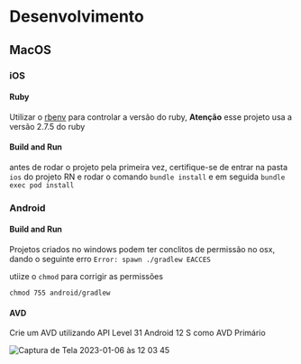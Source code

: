 # Desenvolvimento

## MacOS

### iOS

#### Ruby

Utilizar o [rbenv](https://github.com/rbenv/rbenv) para controlar a versão do ruby, **Atenção** esse projeto usa a versão 2.7.5 do ruby

#### Build and Run

antes de rodar o projeto pela primeira vez, certifique-se de entrar na pasta `ios` do projeto RN e rodar o comando `bundle install` e em seguida `bundle exec pod install` 

### Android

#### Build and Run

Projetos criados no windows podem ter conclitos de permissão no osx, dando o seguinte erro `Error: spawn ./gradlew EACCES`

utiize o `chmod` para corrigir as permissões

`chmod 755 android/gradlew`

#### AVD
Crie um AVD utilizando API Level 31 Android 12 S como AVD Primário

![Captura de Tela 2023-01-06 às 12 03 45](https://user-images.githubusercontent.com/1782046/211038812-c31bc5b8-560b-4721-a988-b07daf15ae63.png)


